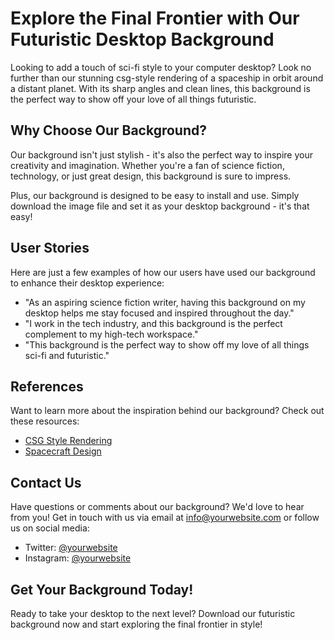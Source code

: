 <!--font:Lobster-->

# Explore the Final Frontier with Our Futuristic Desktop Background

Looking to add a touch of sci-fi style to your computer desktop? Look no further than our stunning csg-style rendering of a spaceship in orbit around a distant planet. With its sharp angles and clean lines, this background is the perfect way to show off your love of all things futuristic.

## Why Choose Our Background?

Our background isn't just stylish - it's also the perfect way to inspire your creativity and imagination. Whether you're a fan of science fiction, technology, or just great design, this background is sure to impress.

Plus, our background is designed to be easy to install and use. Simply download the image file and set it as your desktop background - it's that easy!

## User Stories

Here are just a few examples of how our users have used our background to enhance their desktop experience:

- "As an aspiring science fiction writer, having this background on my desktop helps me stay focused and inspired throughout the day."
- "I work in the tech industry, and this background is the perfect complement to my high-tech workspace."
- "This background is the perfect way to show off my love of all things sci-fi and futuristic."

## References

Want to learn more about the inspiration behind our background? Check out these resources:

- [CSG Style Rendering](https://en.wikipedia.org/wiki/Constructive_solid_geometry)
- [Spacecraft Design](https://www.nasa.gov/centers/langley/news/factsheets/FS-2000-08-58-LaRC.html)

## Contact Us

Have questions or comments about our background? We'd love to hear from you! Get in touch with us via email at [info@yourwebsite.com](mailto:info@yourwebsite.com) or follow us on social media:

- Twitter: [@yourwebsite](https://twitter.com/yourwebsite)
- Instagram: [@yourwebsite](https://instagram.com/yourwebsite)

## Get Your Background Today!

Ready to take your desktop to the next level? Download our futuristic background now and start exploring the final frontier in style!

<!--

Write me content for website with wallpaper which alt text is:

"A csg-style rendering of a spaceship in orbit around a planet, with sharp angles and clean lines that highlight its modern and sleek design."

The name/title of the page should not be 1:1 copy of the alt text but rather a real content of the website which is using this wallpaper.

- Use markdown format 
- Start with heading
- Heading should be short and concise
- The content should look like a real website 
- The website should not be about the wallpaper, wallpaper is just a related background
- Heading should be contain work "wallpaper" or "background"
- Include real sections like references, contact, user stories, etc. use things relevant to the page purpose.
- Feel free to use structure like headings, bullets, numbering, blockquotes, paragraphs, horizontal lines, etc.
- You can use formatting like bold or _italic_
- You can include UTF-8 emojis
- Links should be only #hash anchors (and you can refer to the document itself)
- Do not include images


---


# Futuristic Spaceship Wallpaper for Your High-Tech Desktop

Looking for a way to add some futuristic flair to your computer desktop? Look no further than our high-tech spaceship wallpaper, featuring a csg-style rendering of a sleek and modern spacecraft in orbit around a distant planet.

## Why Choose Our Wallpaper?

Our wallpaper isn't just eye-catching and stylish - it's also the perfect way to show off your love of science fiction and technology. With its sharp angles and clean lines, this wallpaper is sure to impress anyone who sees it on your desktop.

Plus, our wallpaper is designed to be easy to install and use. Simply download the image file and set it as your desktop background - it's that easy!

## User Stories

Here are just a few examples of how our users have used our spaceship wallpaper to enhance their desktop experience:

- "I work in the tech industry, and having this wallpaper on my desktop helps me stay focused and inspired throughout the day."
- "As a fan of science fiction, I love having this wallpaper as a constant reminder of the amazing possibilities of space travel."
- "This wallpaper is the perfect complement to my high-end gaming rig - it really makes my setup look like something out of a sci-fi movie!"

## References

Want to learn more about the inspiration behind our spaceship wallpaper? Check out these resources:

- [CSG Style Rendering](https://en.wikipedia.org/wiki/Constructive_solid_geometry)
- [Spacecraft Design](https://www.nasa.gov/centers/langley/news/factsheets/FS-2000-08-58-LaRC.html)

## Contact Us

Have questions or comments about our wallpaper? We'd love to hear from you! Get in touch with us via email at [info@yourwebsite.com](mailto:info@yourwebsite.com) or follow us on social media:

- Twitter: [@yourwebsite](https://twitter.com/yourwebsite)
- Instagram: [@yourwebsite](https://instagram.com/yourwebsite)

## Get Your Wallpaper Today!

Ready to take your desktop to the next level? Download our spaceship wallpaper now and start enjoying a high-tech, futuristic background that's sure to impress!


---


Heading should not include word "wallpaper". The website should not be about the wallpaper itself, wallpaper is just a related background, rewrite whole content.


---


# Explore the Final Frontier with Our Futuristic Desktop Background

Looking to add a touch of sci-fi style to your computer desktop? Look no further than our stunning csg-style rendering of a spaceship in orbit around a distant planet. With its sharp angles and clean lines, this background is the perfect way to show off your love of all things futuristic.

## Why Choose Our Background?

Our background isn't just stylish - it's also the perfect way to inspire your creativity and imagination. Whether you're a fan of science fiction, technology, or just great design, this background is sure to impress.

Plus, our background is designed to be easy to install and use. Simply download the image file and set it as your desktop background - it's that easy!

## User Stories

Here are just a few examples of how our users have used our background to enhance their desktop experience:

- "As an aspiring science fiction writer, having this background on my desktop helps me stay focused and inspired throughout the day."
- "I work in the tech industry, and this background is the perfect complement to my high-tech workspace."
- "This background is the perfect way to show off my love of all things sci-fi and futuristic."

## References

Want to learn more about the inspiration behind our background? Check out these resources:

- [CSG Style Rendering](https://en.wikipedia.org/wiki/Constructive_solid_geometry)
- [Spacecraft Design](https://www.nasa.gov/centers/langley/news/factsheets/FS-2000-08-58-LaRC.html)

## Contact Us

Have questions or comments about our background? We'd love to hear from you! Get in touch with us via email at [info@yourwebsite.com](mailto:info@yourwebsite.com) or follow us on social media:

- Twitter: [@yourwebsite](https://twitter.com/yourwebsite)
- Instagram: [@yourwebsite](https://instagram.com/yourwebsite)

## Get Your Background Today!

Ready to take your desktop to the next level? Download our futuristic background now and start exploring the final frontier in style!

-->
